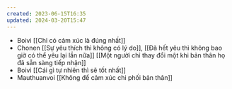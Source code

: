 ```yaml
---
created: 2023-06-15T16:35
updated: 2024-03-20T15:47
---
```

- Boivi [[Chỉ có cảm xúc là đúng nhất]]
- Chonen [[Sự yêu thích thì không có lý do]], [[Đã hết yêu thì không bao giờ có thể yêu lại lần nữa]] [[Một người chỉ thay đổi một khi bản thân họ đã sẵn sàng tiếp nhận]]
- Boivi [[Cái gì tự nhiên thì sẽ tốt nhất]]
- Mauthuanvoi [[Không để cảm xúc chi phối bản thân]]